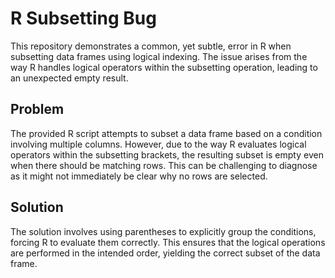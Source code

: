 # R Subsetting Bug
This repository demonstrates a common, yet subtle, error in R when subsetting data frames using logical indexing. The issue arises from the way R handles logical operators within the subsetting operation, leading to an unexpected empty result.

## Problem
The provided R script attempts to subset a data frame based on a condition involving multiple columns. However, due to the way R evaluates logical operators within the subsetting brackets, the resulting subset is empty even when there should be matching rows. This can be challenging to diagnose as it might not immediately be clear why no rows are selected.

## Solution
The solution involves using parentheses to explicitly group the conditions, forcing R to evaluate them correctly. This ensures that the logical operations are performed in the intended order, yielding the correct subset of the data frame.